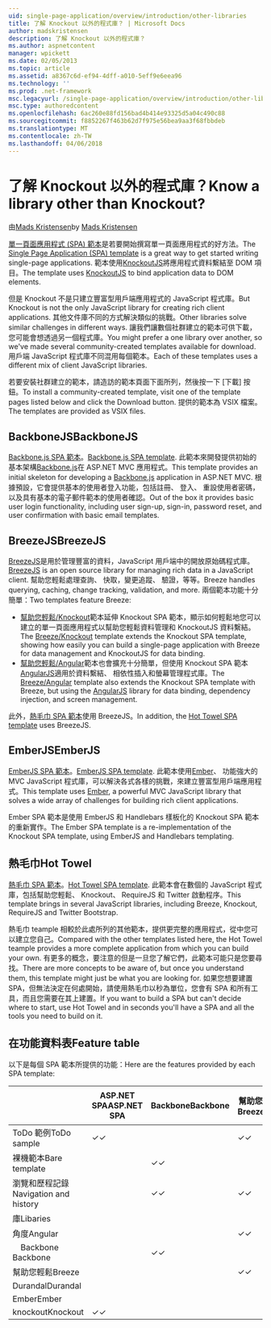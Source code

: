 ```yaml
---
uid: single-page-application/overview/introduction/other-libraries
title: 了解 Knockout 以外的程式庫？ | Microsoft Docs
author: madskristensen
description: 了解 Knockout 以外的程式庫？
ms.author: aspnetcontent
manager: wpickett
ms.date: 02/05/2013
ms.topic: article
ms.assetid: a8367c6d-ef94-4dff-a010-5eff9e6eea96
ms.technology: ''
ms.prod: .net-framework
msc.legacyurl: /single-page-application/overview/introduction/other-libraries
msc.type: authoredcontent
ms.openlocfilehash: 6ac260e88fd156bad4b414e93325d5a04c490c88
ms.sourcegitcommit: f8852267f463b62d7f975e56bea9aa3f68fbbdeb
ms.translationtype: MT
ms.contentlocale: zh-TW
ms.lasthandoff: 04/06/2018
---
```

<a name="know-a-library-other-than-knockout"></a><span data-ttu-id="22e59-104">了解 Knockout 以外的程式庫？</span><span class="sxs-lookup"><span data-stu-id="22e59-104">Know a library other than Knockout?</span></span>
====================
<span data-ttu-id="22e59-105">由[Mads Kristensen](https://github.com/madskristensen)</span><span class="sxs-lookup"><span data-stu-id="22e59-105">by [Mads Kristensen](https://github.com/madskristensen)</span></span>

<span data-ttu-id="22e59-106">[單一頁面應用程式 (SPA) 範本](knockoutjs-template.md)是若要開始撰寫單一頁面應用程式的好方法。</span><span class="sxs-lookup"><span data-stu-id="22e59-106">The [Single Page Application (SPA) template](knockoutjs-template.md) is a great way to get started writing single-page applications.</span></span> <span data-ttu-id="22e59-107">範本使用[KnockoutJS](http://knockoutjs.com/)將應用程式資料繫結至 DOM 項目。</span><span class="sxs-lookup"><span data-stu-id="22e59-107">The template uses [KnockoutJS](http://knockoutjs.com/) to bind application data to DOM elements.</span></span>

<span data-ttu-id="22e59-108">但是 Knockout 不是只建立豐富型用戶端應用程式的 JavaScript 程式庫。</span><span class="sxs-lookup"><span data-stu-id="22e59-108">But Knockout is not the only JavaScript library for creating rich client applications.</span></span> <span data-ttu-id="22e59-109">其他文件庫不同的方式解決類似的挑戰。</span><span class="sxs-lookup"><span data-stu-id="22e59-109">Other libraries solve similar challenges in different ways.</span></span> <span data-ttu-id="22e59-110">讓我們讓數個社群建立的範本可供下載，您可能會想透過另一個程式庫。</span><span class="sxs-lookup"><span data-stu-id="22e59-110">You might prefer a one library over another, so we've made several community-created templates available for download.</span></span> <span data-ttu-id="22e59-111">用戶端 JavaScript 程式庫不同混用每個範本。</span><span class="sxs-lookup"><span data-stu-id="22e59-111">Each of these templates uses a different mix of client JavaScript libraries.</span></span>

<span data-ttu-id="22e59-112">若要安裝社群建立的範本，請造訪的範本頁面下面所列，然後按一下 [下載] 按鈕。</span><span class="sxs-lookup"><span data-stu-id="22e59-112">To install a community-created template, visit one of the template pages listed below and click the Download button.</span></span> <span data-ttu-id="22e59-113">提供的範本為 VSIX 檔案。</span><span class="sxs-lookup"><span data-stu-id="22e59-113">The templates are provided as VSIX files.</span></span>

## <a name="backbonejs"></a><span data-ttu-id="22e59-114">BackboneJS</span><span class="sxs-lookup"><span data-stu-id="22e59-114">BackboneJS</span></span>

<span data-ttu-id="22e59-115">[Backbone.js SPA 範本](../templates/backbonejs-template.md)。</span><span class="sxs-lookup"><span data-stu-id="22e59-115">[Backbone.js SPA template](../templates/backbonejs-template.md).</span></span> <span data-ttu-id="22e59-116">此範本來開發提供初始的基本架構[Backbone.js](http://backbonejs.org/)在 ASP.NET MVC 應用程式。</span><span class="sxs-lookup"><span data-stu-id="22e59-116">This template provides an initial skeleton for developing a [Backbone.js](http://backbonejs.org/) application in ASP.NET MVC.</span></span> <span data-ttu-id="22e59-117">根據預設，它會提供基本的使用者登入功能，包括註冊、 登入、 重設使用者密碼，以及具有基本的電子郵件範本的使用者確認。</span><span class="sxs-lookup"><span data-stu-id="22e59-117">Out of the box it provides basic user login functionality, including user sign-up, sign-in, password reset, and user confirmation with basic email templates.</span></span>

## <a name="breezejs"></a><span data-ttu-id="22e59-118">BreezeJS</span><span class="sxs-lookup"><span data-stu-id="22e59-118">BreezeJS</span></span>

<span data-ttu-id="22e59-119">[BreezeJS](http://www.breezejs.com/?utm_source=ms-spa)是用於管理豐富的資料，JavaScript 用戶端中的開放原始碼程式庫。</span><span class="sxs-lookup"><span data-stu-id="22e59-119">[BreezeJS](http://www.breezejs.com/?utm_source=ms-spa) is an open source library for managing rich data in a JavaScript client.</span></span> <span data-ttu-id="22e59-120">幫助您輕鬆處理查詢、 快取，變更追蹤、 驗證，等等。</span><span class="sxs-lookup"><span data-stu-id="22e59-120">Breeze handles querying, caching, change tracking, validation, and more.</span></span> <span data-ttu-id="22e59-121">兩個範本功能十分簡單：</span><span class="sxs-lookup"><span data-stu-id="22e59-121">Two templates feature Breeze:</span></span>

- <span data-ttu-id="22e59-122">[幫助您輕鬆/Knockout](../templates/breezeknockout-template.md)範本延伸 Knockout SPA 範本，顯示如何輕鬆地您可以建立的單一頁面應用程式以幫助您輕鬆資料管理和 KnockoutJS 資料繫結。</span><span class="sxs-lookup"><span data-stu-id="22e59-122">The [Breeze/Knockout](../templates/breezeknockout-template.md) template extends the Knockout SPA template, showing how easily you can build a single-page application with Breeze for data management and KnockoutJS for data binding.</span></span>
- <span data-ttu-id="22e59-123">[幫助您輕鬆/Angular](../templates/breezeangular-template.md)範本也會擴充十分簡單，但使用 Knockout SPA 範本[AngularJS](http://angularjs.org)適用於資料繫結、 相依性插入和螢幕管理程式庫。</span><span class="sxs-lookup"><span data-stu-id="22e59-123">The [Breeze/Angular](../templates/breezeangular-template.md) template also extends the Knockout SPA template with Breeze, but using the [AngularJS](http://angularjs.org) library for data binding, dependency injection, and screen management.</span></span>

<span data-ttu-id="22e59-124">此外，[熱毛巾 SPA 範本](../templates/hottowel-template.md)使用 BreezeJS。</span><span class="sxs-lookup"><span data-stu-id="22e59-124">In addition, the [Hot Towel SPA template](../templates/hottowel-template.md) uses BreezeJS.</span></span>

## <a name="emberjs"></a><span data-ttu-id="22e59-125">EmberJS</span><span class="sxs-lookup"><span data-stu-id="22e59-125">EmberJS</span></span>

<span data-ttu-id="22e59-126">[EmberJS SPA 範本](../templates/emberjs-template.md)。</span><span class="sxs-lookup"><span data-stu-id="22e59-126">[EmberJS SPA template](../templates/emberjs-template.md).</span></span> <span data-ttu-id="22e59-127">此範本使用[Ember](http://emberjs.com/)、 功能強大的 MVC JavaScript 程式庫，可以解決各式各樣的挑戰，來建立豐富型用戶端應用程式。</span><span class="sxs-lookup"><span data-stu-id="22e59-127">This template uses [Ember](http://emberjs.com/), a powerful MVC JavaScript library that solves a wide array of challenges for building rich client applications.</span></span>

<span data-ttu-id="22e59-128">Ember SPA 範本是使用 EmberJS 和 Handlebars 樣板化的 Knockout SPA 範本的重新實作。</span><span class="sxs-lookup"><span data-stu-id="22e59-128">The Ember SPA template is a re-implementation of the Knockout SPA template, using EmberJS and Handlebars templating.</span></span>

## <a name="hot-towel"></a><span data-ttu-id="22e59-129">熱毛巾</span><span class="sxs-lookup"><span data-stu-id="22e59-129">Hot Towel</span></span>

<span data-ttu-id="22e59-130">[熱毛巾 SPA 範本](../templates/hottowel-template.md)。</span><span class="sxs-lookup"><span data-stu-id="22e59-130">[Hot Towel SPA template](../templates/hottowel-template.md).</span></span> <span data-ttu-id="22e59-131">此範本會在數個的 JavaScript 程式庫，包括幫助您輕鬆、 Knockout、 RequireJS 和 Twitter 啟動程序。</span><span class="sxs-lookup"><span data-stu-id="22e59-131">This template brings in several JavaScript libraries, including Breeze, Knockout, RequireJS and Twitter Bootstrap.</span></span>

<span data-ttu-id="22e59-132">熱毛巾 teample 相較於此處所列的其他範本，提供更完整的應用程式，從中您可以建立您自己。</span><span class="sxs-lookup"><span data-stu-id="22e59-132">Compared with the other templates listed here, the Hot Towel teample provides a more complete application from which you can build your own.</span></span> <span data-ttu-id="22e59-133">有更多的概念，要注意的但是一旦您了解它們，此範本可能只是您要尋找。</span><span class="sxs-lookup"><span data-stu-id="22e59-133">There are more concepts to be aware of, but once you understand them, this template might just be what you are looking for.</span></span> <span data-ttu-id="22e59-134">如果您想要建置 SPA，但無法決定在何處開始，請使用熱毛巾以秒為單位，您會有 SPA 和所有工具，而且您需要在其上建置。</span><span class="sxs-lookup"><span data-stu-id="22e59-134">If you want to build a SPA but can't decide where to start, use Hot Towel and in seconds you'll have a SPA and all the tools you need to build on it.</span></span>

## <a name="feature-table"></a><span data-ttu-id="22e59-135">在功能資料表</span><span class="sxs-lookup"><span data-stu-id="22e59-135">Feature table</span></span>

<span data-ttu-id="22e59-136">以下是每個 SPA 範本所提供的功能：</span><span class="sxs-lookup"><span data-stu-id="22e59-136">Here are the features provided by each SPA template:</span></span>


|                        | <span data-ttu-id="22e59-137">ASP.NET SPA</span><span class="sxs-lookup"><span data-stu-id="22e59-137">ASP.NET SPA</span></span> | <span data-ttu-id="22e59-138">Backbone</span><span class="sxs-lookup"><span data-stu-id="22e59-138">Backbone</span></span> | <span data-ttu-id="22e59-139">幫助您輕鬆/角度</span><span class="sxs-lookup"><span data-stu-id="22e59-139">Breeze/Angular</span></span> | <span data-ttu-id="22e59-140">幫助您輕鬆/KO</span><span class="sxs-lookup"><span data-stu-id="22e59-140">Breeze/KO</span></span> |  <span data-ttu-id="22e59-141">Ember</span><span class="sxs-lookup"><span data-stu-id="22e59-141">Ember</span></span>   | <span data-ttu-id="22e59-142">熱毛巾</span><span class="sxs-lookup"><span data-stu-id="22e59-142">Hot Towel</span></span> |
|------------------------|-------------|----------|----------------|-----------|----------|-----------|
|      <span data-ttu-id="22e59-143">ToDo 範例</span><span class="sxs-lookup"><span data-stu-id="22e59-143">ToDo sample</span></span>       |  <span data-ttu-id="22e59-144">&#10003;</span><span class="sxs-lookup"><span data-stu-id="22e59-144">&#10003;</span></span>   |          |    <span data-ttu-id="22e59-145">&#10003;</span><span class="sxs-lookup"><span data-stu-id="22e59-145">&#10003;</span></span>    | <span data-ttu-id="22e59-146">&#10003;</span><span class="sxs-lookup"><span data-stu-id="22e59-146">&#10003;</span></span>  | <span data-ttu-id="22e59-147">&#10003;</span><span class="sxs-lookup"><span data-stu-id="22e59-147">&#10003;</span></span> |           |
|     <span data-ttu-id="22e59-148">裸機範本</span><span class="sxs-lookup"><span data-stu-id="22e59-148">Bare template</span></span>      |             | <span data-ttu-id="22e59-149">&#10003;</span><span class="sxs-lookup"><span data-stu-id="22e59-149">&#10003;</span></span> |                |           |          | <span data-ttu-id="22e59-150">&#10003;</span><span class="sxs-lookup"><span data-stu-id="22e59-150">&#10003;</span></span>  |
| <span data-ttu-id="22e59-151">瀏覽和歷程記錄</span><span class="sxs-lookup"><span data-stu-id="22e59-151">Navigation and history</span></span> |             | <span data-ttu-id="22e59-152">&#10003;</span><span class="sxs-lookup"><span data-stu-id="22e59-152">&#10003;</span></span> |    <span data-ttu-id="22e59-153">&#10003;</span><span class="sxs-lookup"><span data-stu-id="22e59-153">&#10003;</span></span>    |           | <span data-ttu-id="22e59-154">&#10003;</span><span class="sxs-lookup"><span data-stu-id="22e59-154">&#10003;</span></span> | <span data-ttu-id="22e59-155">&#10003;</span><span class="sxs-lookup"><span data-stu-id="22e59-155">&#10003;</span></span>  |
|        <span data-ttu-id="22e59-156">庫</span><span class="sxs-lookup"><span data-stu-id="22e59-156">Libaries</span></span>        |             |          |                |           |          |           |
|        <span data-ttu-id="22e59-157">角度</span><span class="sxs-lookup"><span data-stu-id="22e59-157">Angular</span></span>         |             |          |    <span data-ttu-id="22e59-158">&#10003;</span><span class="sxs-lookup"><span data-stu-id="22e59-158">&#10003;</span></span>    |           |          |           |
|    <span data-ttu-id="22e59-159">&#8195;Backbone</span><span class="sxs-lookup"><span data-stu-id="22e59-159">&#8195;Backbone</span></span>     |             | <span data-ttu-id="22e59-160">&#10003;</span><span class="sxs-lookup"><span data-stu-id="22e59-160">&#10003;</span></span> |                |           |          |           |
|         <span data-ttu-id="22e59-161">幫助您輕鬆</span><span class="sxs-lookup"><span data-stu-id="22e59-161">Breeze</span></span>         |             |          |    <span data-ttu-id="22e59-162">&#10003;</span><span class="sxs-lookup"><span data-stu-id="22e59-162">&#10003;</span></span>    | <span data-ttu-id="22e59-163">&#10003;</span><span class="sxs-lookup"><span data-stu-id="22e59-163">&#10003;</span></span>  |          | <span data-ttu-id="22e59-164">&#10003;</span><span class="sxs-lookup"><span data-stu-id="22e59-164">&#10003;</span></span>  |
|        <span data-ttu-id="22e59-165">Durandal</span><span class="sxs-lookup"><span data-stu-id="22e59-165">Durandal</span></span>        |             |          |                |           |          | <span data-ttu-id="22e59-166">&#10003;</span><span class="sxs-lookup"><span data-stu-id="22e59-166">&#10003;</span></span>  |
|         <span data-ttu-id="22e59-167">Ember</span><span class="sxs-lookup"><span data-stu-id="22e59-167">Ember</span></span>          |             |          |                |           | <span data-ttu-id="22e59-168">&#10003;</span><span class="sxs-lookup"><span data-stu-id="22e59-168">&#10003;</span></span> |           |
|        <span data-ttu-id="22e59-169">knockout</span><span class="sxs-lookup"><span data-stu-id="22e59-169">Knockout</span></span>        |  <span data-ttu-id="22e59-170">&#10003;</span><span class="sxs-lookup"><span data-stu-id="22e59-170">&#10003;</span></span>   |          |                | <span data-ttu-id="22e59-171">&#10003;</span><span class="sxs-lookup"><span data-stu-id="22e59-171">&#10003;</span></span>  |          | <span data-ttu-id="22e59-172">&#10003;</span><span class="sxs-lookup"><span data-stu-id="22e59-172">&#10003;</span></span>  |

